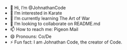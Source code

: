 - 👋 Hi, I’m @JohnathanCode
- 👀 I’m interested in Karate
- 🌱 I’m currently learning The Art of War
- 💞️ I’m looking to collaborate on README.md
- 📫 How to reach me: Pigeon Mail
- 😄 Pronouns: Co/De
- ⚡ Fun fact: I am Johnathan Code, the creator of Code.

<!---
JohnathanCode/JohnathanCode is a ✨ special ✨ repository because its `README.md` (this file) appears on your GitHub profile.
You can click the Preview link to take a look at your changes.
--->
